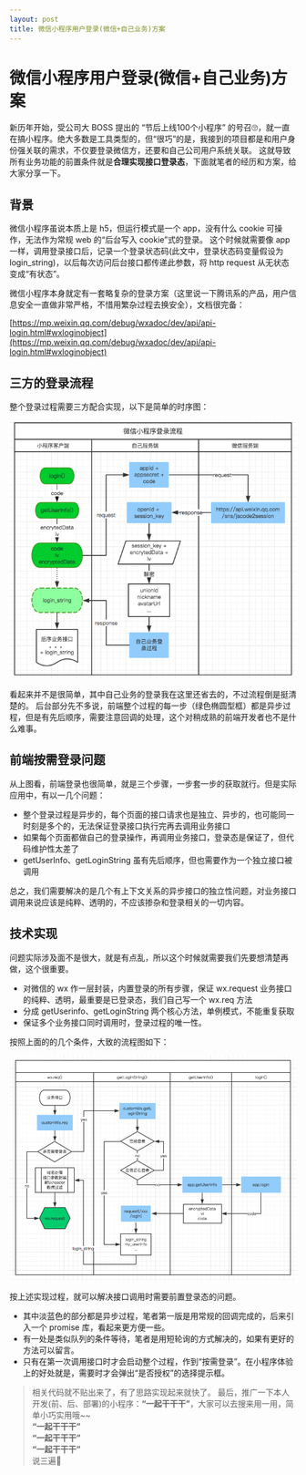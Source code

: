 ```yaml
---
layout: post
title: 微信小程序用户登录(微信+自己业务)方案
---
```


# 微信小程序用户登录(微信+自己业务)方案

新历年开始，受公司大 BOSS 提出的 “节后上线100个小程序” 的号召🙄，就一直在搞小程序。绝大多数是工具类型的，但“很巧”的是，我接到的项目都是和用户身份强关联的需求，不仅要登录微信方，还要和自己公司用户系统关联。
这就导致所有业务功能的前置条件就是**合理实现接口登录态**，下面就笔者的经历和方案，给大家分享一下。

## 背景

微信小程序虽说本质上是 h5，但运行模式是一个 app，没有什么 cookie 可操作，无法作为常规 web 的“后台写入 cookie”式的登录。
这个时候就需要像 app 一样，调用登录接口后，记录一个登录状态码(此文中，登录状态码变量假设为 login_string)，以后每次访问后台接口都传递此参数，将 http request 从无状态变成“有状态”。

微信小程序本身就定有一套略复杂的登录方案（这里说一下腾讯系的产品，用户信息安全一直做非常严格，不惜用繁杂过程去换安全），文档很完备：

[https://mp.weixin.qq.com/debug/wxadoc/dev/api/api-login.html#wxloginobject](https://mp.weixin.qq.com/debug/wxadoc/dev/api/api-login.html#wxloginobject)

## 三方的登录流程

整个登录过程需要三方配合实现，以下是简单的时序图：

![/img/wx_mini/1.png](/img/wx_mini/1.png)

看起来并不是很简单，其中自己业务的登录我在这里还省去的，不过流程倒是挺清楚的。
后台部分先不多说，前端整个过程的每一步（绿色椭圆型框）都是异步过程，但是有先后顺序，需要注意回调的处理，这个对稍成熟的前端开发者也不是什么难事。

## 前端按需登录问题

从上图看，前端登录也很简单，就是三个步骤，一步套一步的获取就行。但是实际应用中，有以一几个问题：

* 整个登录过程是异步的，每个页面的接口请求也是独立、异步的，也可能同一时刻是多个的，无法保证登录接口执行完再去调用业务接口
* 如果每个页面都做自己的登录操作，再调用业务接口，登录态是保证了，但代码维护性太差了
* getUserInfo、getLoginString 虽有先后顺序，但也需要作为一个独立接口被调用

总之，我们需要解决的是几个有上下文关系的异步接口的独立性问题，对业务接口调用来说应该是纯粹、透明的，不应该掺杂和登录相关的一切内容。

## 技术实现

问题实际涉及面不是很大，就是有点乱，所以这个时候就需要我们先要想清楚再做，这个很重要。

* 对微信的 wx 作一层封装，内置登录的所有步骤，保证 wx.request 业务接口的纯粹、透明，最重要是已登录态，我们自己写一个 wx.req 方法
* 分成 getUserinfo、getLoginString 两个核心方法，单例模式，不能重复获取
* 保证多个业务接口同时调用时，登录过程的唯一性。

按照上面的的几个条件，大致的流程图如下：

![/img/wx_mini/2.png](/img/wx_mini/2.png)

按上述实现过程，就可以解决接口调用时需要前置登录态的问题。

* 其中淡蓝色的部分都是异步过程，笔者第一版是用常规的回调完成的，后来引入一个 promise 库，看起来更方便一些。
* 有一处是类似队列的条件等待，笔者是用短轮询的方式解决的，如果有更好的方法可以留言。
* 只有在第一次调用接口时才会启动整个过程，作到“按需登录”。在小程序体验上的好处就是，需要时才会弹出“是否授权”的选择提示框。

> 相关代码就不贴出来了，有了思路实现起来就快了。
> 最后，推广一下本人开发(前、后、部署)的小程序：**“一起干干干”**，大家可以去搜来用一用，简单小巧实用哦~~  
> **“一起干干干”**  
> **“一起干干干”**  
> **“一起干干干”**  
> 说三遍🎱
